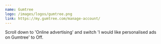 ```yaml
---
name: Gumtree
logo: /images/logos/gumtree.png
link: https://my.gumtree.com/manage-account/
---
```

Scroll down to 'Online advertising' and switch 'I would like personalised ads on Gumtree' to Off.
